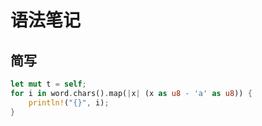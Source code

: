 # 语法笔记

## 简写

```rust
let mut t = self;
for i in word.chars().map(|x| (x as u8 - 'a' as u8)) {
    println!("{}", i);
}
```

